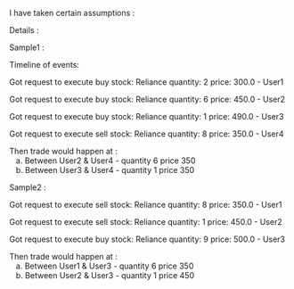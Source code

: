 I have taken certain assumptions :

Details : 

Sample1 : 

Timeline of events: 

Got request to execute buy stock: Reliance quantity: 2 price: 300.0 - User1

Got request to execute buy stock: Reliance quantity: 6 price: 450.0 - User2

Got request to execute buy stock: Reliance quantity: 1 price: 490.0 - User3

Got request to execute sell stock: Reliance quantity: 8 price: 350.0 - User4

Then trade would happen at : <br>
	&nbsp;&nbsp; a. Between User2 & User4 - quantity 6 price 350<br>
	&nbsp;&nbsp; b. Between User3 & User4 - quantity 1 price 350

 
Sample2 : 


Got request to execute sell stock: Reliance quantity: 8 price: 350.0 - User1

Got request to execute sell stock: Reliance quantity: 1 price: 450.0 - User2

Got request to execute buy stock: Reliance quantity: 9 price: 500.0 - User3

Then trade would happen at : <br>
	&nbsp;&nbsp; a. Between User1 & User3 - quantity 6 price 350<br>
	&nbsp;&nbsp; b. Between User2 & User3 - quantity 1 price 450
